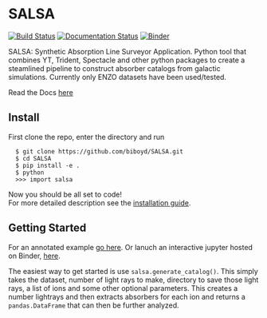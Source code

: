 # SALSA
[![Build Status](https://travis-ci.com/biboyd/SALSA.svg?branch=master)](https://travis-ci.com/biboyd/SALSA)
[![Documentation Status](https://readthedocs.org/projects/salsa/badge/?version=latest)](https://salsa.readthedocs.io/en/latest/?badge=latest)
[![Binder](https://mybinder.org/badge_logo.svg)](https://mybinder.org/v2/gh/biboyd/SALSA/master?filepath=notebooks%2FExample_notebook.ipynb)

SALSA: Synthetic Absorption Line Surveyor Application. Python tool that combines YT, Trident, Spectacle and other python packages to create a steamlined pipeline to construct absorber catalogs from galactic simulations. Currently only ENZO datasets have been used/tested.

Read the Docs [here](https://salsa.readthedocs.io) 

## Install
First clone the repo, enter the directory and run 
```
  $ git clone https://github.com/biboyd/SALSA.git
  $ cd SALSA
  $ pip install -e .
  $ python
  >>> import salsa
``` 
Now you should be all set to code!  
For more detailed description see the [installation guide](https://salsa.readthedocs.io/en/latest/installation.html). 

## Getting Started
For an annotated example [go here](https://salsa.readthedocs.io/en/latest/annotated_example.html). Or lanuch an interactive jupyter hosted on Binder, [here](https://mybinder.org/v2/gh/biboyd/SALSA/master?filepath=notebooks%2FExample_notebook.ipynb).

The easiest way to get started is use `salsa.generate_catalog()`. This simply takes the dataset, number of light rays to make, directory to save those light rays, a list of ions and some other optional parameters. This creates a number lightrays and then extracts absorbers for each ion and returns a `pandas.DataFrame` that can then be further analyzed.

